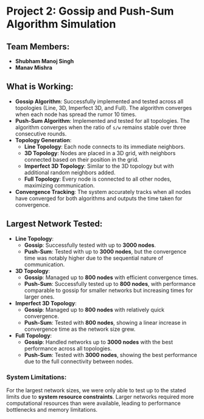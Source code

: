 Project 2: Gossip and Push-Sum Algorithm Simulation
===================================================

Team Members:
-------------

-   **Shubham Manoj Singh**
-   **Manav Mishra**

What is Working:
----------------

-   **Gossip Algorithm**: Successfully implemented and tested across all topologies (Line, 3D, Imperfect 3D, and Full). The algorithm converges when each node has spread the rumor 10 times.
-   **Push-Sum Algorithm**: Implemented and tested for all topologies. The algorithm converges when the ratio of `s/w` remains stable over three consecutive rounds.
-   **Topology Generation**:
    -   **Line Topology**: Each node connects to its immediate neighbors.
    -   **3D Topology**: Nodes are placed in a 3D grid, with neighbors connected based on their position in the grid.
    -   **Imperfect 3D Topology**: Similar to the 3D topology but with additional random neighbors added.
    -   **Full Topology**: Every node is connected to all other nodes, maximizing communication.
-   **Convergence Tracking**: The system accurately tracks when all nodes have converged for both algorithms and outputs the time taken for convergence.

Largest Network Tested:
-----------------------

-   **Line Topology**:
    -   **Gossip**: Successfully tested with up to **3000 nodes**.
    -   **Push-Sum**: Tested with up to **3000 nodes**, but the convergence time was notably higher due to the sequential nature of communication.
-   **3D Topology**:
    -   **Gossip**: Managed up to **800 nodes** with efficient convergence times.
    -   **Push-Sum**: Successfully tested up to **800 nodes**, with performance comparable to gossip for smaller networks but increasing times for larger ones.
-   **Imperfect 3D Topology**:
    -   **Gossip**: Managed up to **800 nodes** with relatively quick convergence.
    -   **Push-Sum**: Tested with **800 nodes**, showing a linear increase in convergence time as the network size grew.
-   **Full Topology**:
    -   **Gossip**: Handled networks up to **3000 nodes** with the best performance across all topologies.
    -   **Push-Sum**: Tested with **3000 nodes**, showing the best performance due to the full connectivity between nodes.

### **System Limitations**:

For the largest network sizes, we were only able to test up to the stated limits due to **system resource constraints**. Larger networks required more computational resources than were available, leading to performance bottlenecks and memory limitations.
